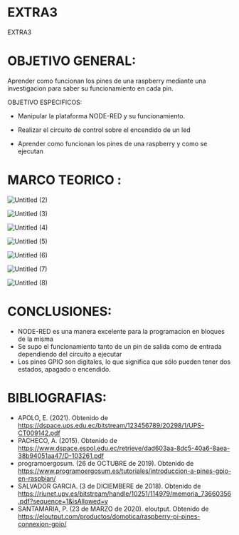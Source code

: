 # EXTRA3
EXTRA3

# OBJETIVO GENERAL:

Aprender como funcionan los pines de una raspberry mediante una investigacion para saber su funcionamiento en cada pin.

OBJETIVO ESPECIFICOS:

- Manipular la plataforma NODE-RED y su funcionamiento.

- Realizar el circuito de control sobre el encendido de un led 

- Aprender como funcionan los pines de una raspberry y como se ejecutan 

 # MARCO TEORICO :

![Untitled (2)](https://user-images.githubusercontent.com/93900233/157179482-474ccd89-c034-47da-adb5-b2c2bf34511a.jpg)

![Untitled (3)](https://user-images.githubusercontent.com/93900233/157184289-6c10361a-337c-45ba-88c1-b7601d32b793.jpg)

![Untitled (4)](https://user-images.githubusercontent.com/93900233/157184307-c5ea9406-a50a-4fdf-8434-0b8990f1863c.jpg)

![Untitled (5)](https://user-images.githubusercontent.com/93900233/157184328-e0bdea8a-fd21-42ff-85e2-890dd599cb87.jpg)

![Untitled (6)](https://user-images.githubusercontent.com/93900233/157184349-39a05c58-5b4f-4089-9441-c3d8c3486dff.jpg)

![Untitled (7)](https://user-images.githubusercontent.com/93900233/157185699-e1a91116-b170-4226-9b2d-3bd4919335ce.jpg)

![Untitled (8)](https://user-images.githubusercontent.com/93900233/157185743-5d6a2a57-3c8f-4d8c-a1b3-987d784b4518.jpg)


# CONCLUSIONES:

-  NODE-RED es  una  manera  excelente  para la programacion en bloques de  la misma 
-  Se supo el funcionamiento tanto de un pin de salida  como de entrada dependiendo del circuito a ejecutar 
-  Los pines GPIO son digitales, lo que significa que sólo pueden tener dos estados, apagado o encendido.

# BIBLIOGRAFIAS:

- APOLO, E. (2021). Obtenido de https://dspace.ups.edu.ec/bitstream/123456789/20298/1/UPS-CT009142.pdf
- PACHECO, A. (2015). Obtenido de https://www.dspace.espol.edu.ec/retrieve/dad603aa-8dc5-40a6-8aea-38b94051aa47/D-103261.pdf
- programoergosum. (26 de OCTUBRE de 2019). Obtenido de https://www.programoergosum.es/tutoriales/introduccion-a-pines-gpio-en-raspbian/
- SALVADOR GARCIA. (3 de DICIEMBERE de 2018). Obtenido de https://riunet.upv.es/bitstream/handle/10251/114979/memoria_73660356.pdf?sequence=1&isAllowed=y
- SANTAMARIA, P. (23 de MARZO de 2020). eloutput. Obtenido de https://eloutput.com/productos/domotica/raspberry-pi-pines-connexion-gpio/



